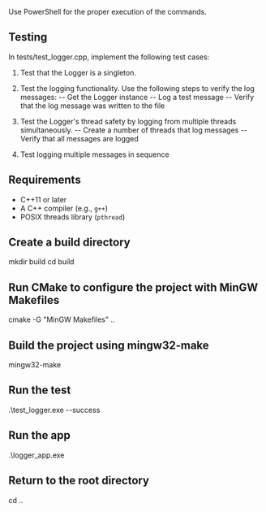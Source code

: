 Use PowerShell for the proper execution of the commands.

## Testing

In tests/test_logger.cpp, implement the following test cases:

1) Test that the Logger is a singleton. 

2) Test the logging functionality. Use the following steps to verify the log messages:
-- Get the Logger instance
-- Log a test message
-- Verify that the log message was written to the file

3) Test the Logger's thread safety by logging from multiple threads simultaneously.
-- Create a number of threads that log messages
-- Verify that all messages are logged

4) Test logging multiple messages in sequence

## Requirements

- C++11 or later
- A C++ compiler (e.g., `g++`)
- POSIX threads library (`pthread`)

## Create a build directory

mkdir build
cd build

## Run CMake to configure the project with MinGW Makefiles

cmake -G "MinGW Makefiles" ..

## Build the project using mingw32-make

mingw32-make

## Run the test 

.\test_logger.exe --success

## Run the app

.\logger_app.exe 

## Return to the root directory

cd ..

